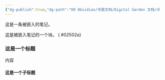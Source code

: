 ```yaml
---
{"dg-publish":true,"dg-path":"09 Obsidian/专题文档/Digital Garden 文档/示例页面/嵌入文档.md","permalink":"/09 Obsidian/专题文档/Digital Garden 文档/示例页面/嵌入文档/","created":"2025-07-30","updated":"2025-07-30"}
---
```



这是一条被嵌入的笔记。

这是被嵌入笔记的一个块。
{ #02502a}


### 这是一个标题

内容

#### 这是一个子标题